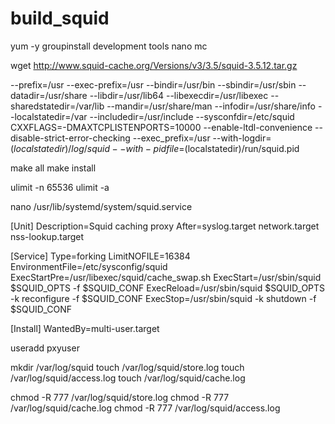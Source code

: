 # build_squid

yum -y groupinstall development tools nano mc

wget http://www.squid-cache.org/Versions/v3/3.5/squid-3.5.12.tar.gz

--prefix=/usr --exec-prefix=/usr --bindir=/usr/bin --sbindir=/usr/sbin --datadir=/usr/share --libdir=/usr/lib64 --libexecdir=/usr/libexec --sharedstatedir=/var/lib --mandir=/usr/share/man --infodir=/usr/share/info --localstatedir=/var --includedir=/usr/include --sysconfdir=/etc/squid CXXFLAGS=-DMAXTCPLISTENPORTS=10000 --enable-ltdl-convenience --disable-strict-error-checking --exec_prefix=/usr --with-logdir=$(localstatedir)/log/squid --with-pidfile=$(localstatedir)/run/squid.pid

make all
make install

ulimit -n 65536
ulimit -a

nano /usr/lib/systemd/system/squid.service

[Unit]
Description=Squid caching proxy
After=syslog.target network.target nss-lookup.target

[Service]
Type=forking
LimitNOFILE=16384
EnvironmentFile=/etc/sysconfig/squid
ExecStartPre=/usr/libexec/squid/cache_swap.sh
ExecStart=/usr/sbin/squid $SQUID_OPTS -f $SQUID_CONF
ExecReload=/usr/sbin/squid $SQUID_OPTS -k reconfigure -f $SQUID_CONF
ExecStop=/usr/sbin/squid -k shutdown -f $SQUID_CONF

[Install]
WantedBy=multi-user.target

useradd pxyuser

mkdir /var/log/squid
touch /var/log/squid/store.log
touch /var/log/squid/access.log
touch /var/log/squid/cache.log

chmod -R 777 /var/log/squid/store.log
chmod -R 777 /var/log/squid/cache.log
chmod -R 777 /var/log/squid/access.log
